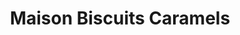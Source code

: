 ---
title: "Maison Biscuits Caramels"
url: /plouhinec/maison-biscuits-caramels/
shop: confiserie
---